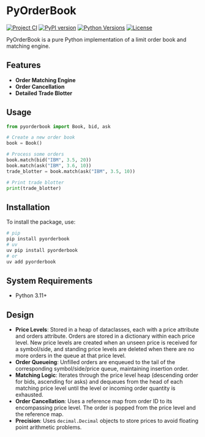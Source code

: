 # PyOrderBook
[![Project CI](https://github.com/zkhorozianbc/pyorderbook/actions/workflows/project-ci.yml/badge.svg?refresh=1)](https://github.com/zkhorozianbc/pyorderbook/actions/workflows/project-ci.yml)
[![PyPI version](https://img.shields.io/pypi/v/pyorderbook.svg)](https://pypi.org/project/pyorderbook/)
[![Python Versions](https://img.shields.io/pypi/pyversions/pyorderbook.svg)](https://pypi.org/project/pyorderbook/)
[![License](https://img.shields.io/github/license/zkhorozianbc/pyorderbook.svg)](https://github.com/zkhorozianbc/pyorderbook/blob/main/LICENSE)

PyOrderBook is a pure Python implementation of a limit order book and matching engine.

## Features

- **Order Matching Engine**
- **Order Cancellation**
- **Detailed Trade Blotter**

## Usage

```python
from pyorderbook import Book, bid, ask

# Create a new order book
book = Book()

# Process some orders
book.match(bid("IBM", 3.5, 20))
book.match(ask("IBM", 3.6, 10))
trade_blotter = book.match(ask("IBM", 3.5, 10))

# Print trade blotter
print(trade_blotter)
```

## Installation

To install the package, use:

```sh
# pip
pip install pyorderbook
# uv
uv pip install pyorderbook
# or 
uv add pyorderbook
```

## System Requirements
- Python 3.11+


## Design

- **Price Levels**: Stored in a heap of dataclasses, each with a price attribute and orders attribute. Orders are stored in a dictionary within each price level. New price levels are created when an unseen price is received for a symbol/side, and standing price levels are deleted when there are no more orders in the queue at that price level.
- **Order Queueing**: Unfilled orders are enqueued to the tail of the corresponding symbol/side/price queue, maintaining insertion order.
- **Matching Logic**: Iterates through the price level heap (descending order for bids, ascending for asks) and dequeues from the head of each matching price level until the level or incoming order quantity is exhausted.
- **Order Cancellation**: Uses a reference map from order ID to its encompassing price level. The order is popped from the price level and the reference map.
- **Precision**: Uses `decimal.Decimal` objects to store prices to avoid floating point arithmetic problems.
